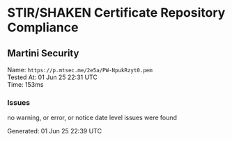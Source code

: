 # STIR/SHAKEN Certificate Repository Compliance

## Martini Security

Name: `https://p.mtsec.me/2e5a/PW-NpukRzyt0.pem`\
Tested At: 01 Jun 25 22:31 UTC\
Time: 153ms

### Issues

no warning, or error, or notice date level issues were found

Generated: 01 Jun 25 22:39 UTC